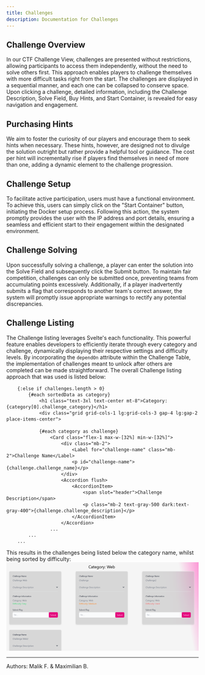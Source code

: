 ```yaml
---
title: Challenges
description: Documentation for Challenges
---
```


## Challenge Overview
In our CTF Challenge View, challenges are presented without restrictions, allowing participants to access them independently, without the need to solve others first. This approach enables players to challenge themselves with more difficult tasks right from the start. The challenges are displayed in a sequential manner, and each one can be collapsed to conserve space. Upon clicking a challenge, detailed information, including the Challenge Description, Solve Field, Buy Hints, and Start Container, is revealed for easy navigation and engagement.

## Purchasing Hints
We aim to foster the curiosity of our players and encourage them to seek hints when necessary. These hints, however, are designed not to divulge the solution outright but rather provide a helpful tool or guidance. The cost per hint will incrementally rise if players find themselves in need of more than one, adding a dynamic element to the challenge progression.

## Challenge Setup
To facilitate active participation, users must have a functional environment. To achieve this, users can simply click on the "Start Container" button, initiating the Docker setup process. Following this action, the system promptly provides the user with the IP address and port details, ensuring a seamless and efficient start to their engagement within the designated environment.

## Challenge Solving
Upon successfully solving a challenge, a player can enter the solution into the Solve Field and subsequently click the Submit button. To maintain fair competition, challenges can only be submitted once, preventing teams from accumulating points excessively. Additionally, if a player inadvertently submits a flag that corresponds to another team's correct answer, the system will promptly issue appropriate warnings to rectify any potential discrepancies.

## Challenge Listing
The Challenge listing leverages Svelte's each functionality. This powerful feature enables developers to efficiently iterate through every category and challenge, dynamically displaying their respective settings and difficulty levels. By incorporating the `dependOn` attribute within the Challenge Table, the implementation of challenges meant to unlock after others are completed can be made straightforward. The overall Challenge listing approach that was used is listed below:

```
    {:else if challenges.length > 0}
        {#each sortedData as category}
            <h1 class="text-3xl text-center mt-8">Category: {category[0].challenge_category}</h1>
            <div class="grid grid-cols-1 lg:grid-cols-3 gap-4 lg:gap-2 place-items-center">
            
            {#each category as challenge}
                <Card class="flex-1 max-w-[32%] min-w-[32%]">
                    <div class="mb-2">
                        <Label for="challenge-name" class="mb-2">Challenge Name</Label>
                        <p id="challenge-name">{challenge.challenge_name}</p>
                    </div>
                    <Accordion flush>
                        <AccordionItem>
                            <span slot="header">Challenge Description</span>
                            <p class="mb-2 text-gray-500 dark:text-gray-400">{challenge.challenge_description}</p>
                        </AccordionItem>
                    </Accordion>
                ...
        ...
    ...
```

This results in the challenges being listed below the category name, whilst being sorted by difficulty:
![Challenge Listing Showcase](../../../assets/webapp/challenge_listing.webp)


___

Authors: Malik F. & Maximilian B.